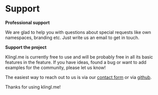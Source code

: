 # Support

**Professional support**

We are glad to help you with questions about special requests like own namespaces, branding etc. Just write us an email to get in touch.

**Support the project**

Klingl.me is currently free to use and will be probably free in all its basic features in the feature. If you have ideas, found a bug or want to add examples for the community, please let us know!

The easiest way to reach out to us is via our [contact form](https://klingl.me/#contact) or via [github](https://github.com/klinglme).

Thanks for using klingl.me!
